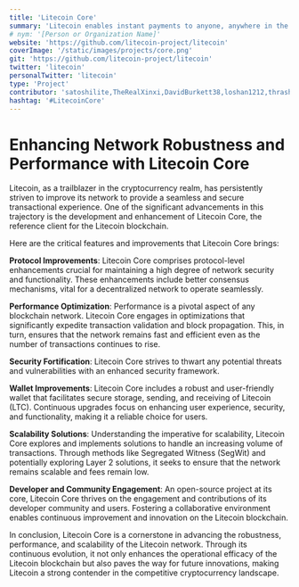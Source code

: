 ```yaml
---
title: 'Litecoin Core'
summary: 'Litecoin enables instant payments to anyone, anywhere in the world using peer-to-peer technology without a central authority.'
# nym: '[Person or Organization Name]'
website: 'https://github.com/litecoin-project/litecoin'
coverImage: '/static/images/projects/core.png'
git: 'https://github.com/litecoin-project/litecoin'
twitter: 'litecoin'
personalTwitter: 'litecoin'
type: 'Project'
contributor: 'satoshilite,TheRealXinxi,DavidBurkett38,loshan1212,thrasher_au,shaolinfry'
hashtag: '#LitecoinCore'
---
```


# **Enhancing Network Robustness and Performance with Litecoin Core**

Litecoin, as a trailblazer in the cryptocurrency realm, has persistently striven to improve its network to provide a seamless and secure transactional experience. One of the significant advancements in this trajectory is the development and enhancement of Litecoin Core, the reference client for the Litecoin blockchain.

Here are the critical features and improvements that Litecoin Core brings:

**Protocol Improvements**:
Litecoin Core comprises protocol-level enhancements crucial for maintaining a high degree of network security and functionality. These enhancements include better consensus mechanisms, vital for a decentralized network to operate seamlessly.

**Performance Optimization**:
Performance is a pivotal aspect of any blockchain network. Litecoin Core engages in optimizations that significantly expedite transaction validation and block propagation. This, in turn, ensures that the network remains fast and efficient even as the number of transactions continues to rise.

**Security Fortification**:
Litecoin Core strives to thwart any potential threats and vulnerabilities with an enhanced security framework. 

**Wallet Improvements**:
Litecoin Core includes a robust and user-friendly wallet that facilitates secure storage, sending, and receiving of Litecoin (LTC). Continuous upgrades focus on enhancing user experience, security, and functionality, making it a reliable choice for users.

**Scalability Solutions**:
Understanding the imperative for scalability, Litecoin Core explores and implements solutions to handle an increasing volume of transactions. Through methods like Segregated Witness (SegWit) and potentially exploring Layer 2 solutions, it seeks to ensure that the network remains scalable and fees remain low.

**Developer and Community Engagement**:
An open-source project at its core, Litecoin Core thrives on the engagement and contributions of its developer community and users. Fostering a collaborative environment enables continuous improvement and innovation on the Litecoin blockchain.

In conclusion, Litecoin Core is a cornerstone in advancing the robustness, performance, and scalability of the Litecoin network. Through its continuous evolution, it not only enhances the operational efficacy of the Litecoin blockchain but also paves the way for future innovations, making Litecoin a strong contender in the competitive cryptocurrency landscape.
